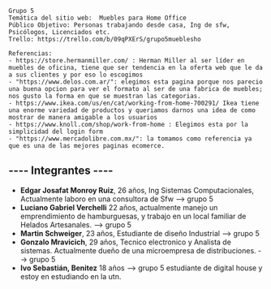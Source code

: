 ```
Grupo 5
Temática del sitio web:  Muebles para Home Office
Público Objetivo: Personas trabajando desde casa, Ing de sfw, Psicólogos, Licenciados etc.
Trello: https://trello.com/b/09qPXErS/grupo5mueblesho

Referencias:
- https://store.hermanmiller.com/ : Herman Miller al ser líder en muebles de oficina, tiene que ser tendencia en la oferta web que le da a sus clientes y por eso lo escogimos
- "https://www.delos.com.ar/": elegimos esta pagina porque nos parecio una buena opcion para ver el formato al ser de una fabrica de muebles; nos gusto la forma en que se muestran las categorias.
- https://www.ikea.com/us/en/cat/working-from-home-700291/ Ikea tiene una enorme variedad de productos y queriamos darnos una idea de como mostrar de manera amigable a los usuarios 
- https://www.knoll.com/shop/work-from-home : Elegimos esta por la simplicidad del login form
- "https://www.mercadolibre.com.mx/": la tomamos como referencia ya que es una de las mejores paginas ecomerce.

```
## ---- Integrantes ----
- **Edgar Josafat Monroy Ruiz**, 26 años, Ing Sistemas Computacionales, Actualmente laboro en una consultora de Sfw --> grupo 5
- **Luciano Gabriel Verchelli** 22 años, actualmente manejo un emprendimiento de hamburguesas, y trabajo en un local familiar de Helados Artesanales. --> grupo 5
- **Martin Schweiger**, 23 años, Estudiante de diseño Industrial --> grupo 5
- **Gonzalo Mravicich**, 29 años, Tecnico electronico y Analista de sistemas. Actualmente dueño de una microempresa de distribuciones. --> grupo 5
- **Ivo Sebastián, Benitez** 18 años --> grupo 5 estudiante de digital house y estoy en estudiando en la utn.
``` 